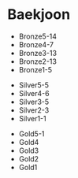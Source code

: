 # Baekjoon

</hr>

- Bronze5-14
- Bronze4-7
- Bronze3-13
- Bronze2-13
- Bronze1-5

</hr>

- Silver5-5
- Silver4-6
- Silver3-5
- Silver2-3
- Silver1-1

</hr>


- Gold5-1
- Gold4
- Gold3
- Gold2
- Gold1